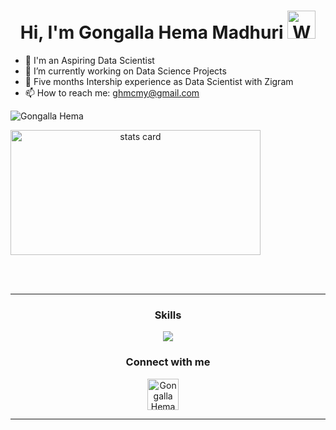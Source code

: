 <h1 align="center">Hi, I'm Gongalla Hema Madhuri <img src="https://raw.githubusercontent.com/nixin72/nixin72/master/wave.gif" alt="Waving hand animated gif" height="45" width="45" /></h1>


- 🔭 I'm an Aspiring Data Scientist
- 🌱 I’m currently working on Data Science Projects
- 💬 Five months Intership experience as Data Scientist with Zigram
- 📫 How to reach me: ghmcmy@gmail.com

<p align="left"> <img src="https://komarev.com/ghpvc/?username=Gongalla-Hema&label=Profile%20views&color=0e75b6&style=flat" alt="Gongalla Hema" /> </p>

<p>
	<a align= "center" href="https://github.com/Gongalla-Hema"><img alt= "stats card" align="center" height="200px" width="400" src="https://github-readme-stats.vercel.app/api?username=Gongalla-Hema&theme=cobalt&show_icons=true&count_private=true" />
  	</a>
</p>

<br><br>
<hr>

<p>
	<h3 align="center">Skills</h3>
	<p align="center">
	  <a href="https://skillicons.dev">
	    <img src="https://skillicons.dev/icons?i=python,pytorch,mysql,postgresql" />
	  </a>
	</p>

<p>
	<h3 align="center">Connect with me</h3>
	<p align="center">
		<a href="https://www.linkedin.com/in/gongallahema/" target="blank"><img align="center" src="https://img.icons8.com/cute-clipart/64/000000/linkedin.png" alt="Gongalla Hema" height="50" width="50" /></a>&nbsp;&nbsp;&nbsp;&nbsp;
	</p>
</p>

<hr>


